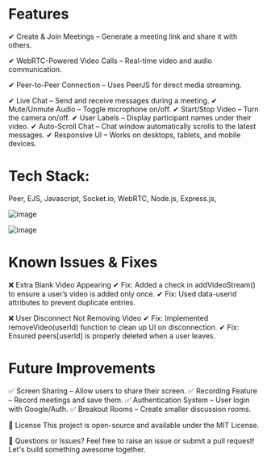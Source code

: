 # Features
✔ Create & Join Meetings – Generate a meeting link and share it with others.


✔ WebRTC-Powered Video Calls – Real-time video and audio communication.


✔ Peer-to-Peer Connection – Uses PeerJS for direct media streaming.


✔ Live Chat – Send and receive messages during a meeting.
✔ Mute/Unmute Audio – Toggle microphone on/off.
✔ Start/Stop Video – Turn the camera on/off.
✔ User Labels – Display participant names under their video.
✔ Auto-Scroll Chat – Chat window automatically scrolls to the latest messages.
✔ Responsive UI – Works on desktops, tablets, and mobile devices.


# Tech Stack: 
Peer, EJS, Javascript, Socket.io, WebRTC, Node.js, Express.js, 


![image](https://github.com/user-attachments/assets/56e48573-e17b-409a-9e69-73e1f5767fd2)


![image](https://github.com/user-attachments/assets/6c4912f6-e047-4634-8778-3ca827877bf7)


# Known Issues & Fixes
❌ Extra Blank Video Appearing
✔ Fix: Added a check in addVideoStream() to ensure a user’s video is added only once.
✔ Fix: Used data-userid attributes to prevent duplicate entries.

❌ User Disconnect Not Removing Video
✔ Fix: Implemented removeVideo(userId) function to clean up UI on disconnection.
✔ Fix: Ensured peers[userId] is properly deleted when a user leaves.

# Future Improvements
✅ Screen Sharing – Allow users to share their screen.
✅ Recording Feature – Record meetings and save them.
✅ Authentication System – User login with Google/Auth.
✅ Breakout Rooms – Create smaller discussion rooms.

📜 License
This project is open-source and available under the MIT License.

💬 Questions or Issues?
Feel free to raise an issue or submit a pull request!
Let's build something awesome together.

